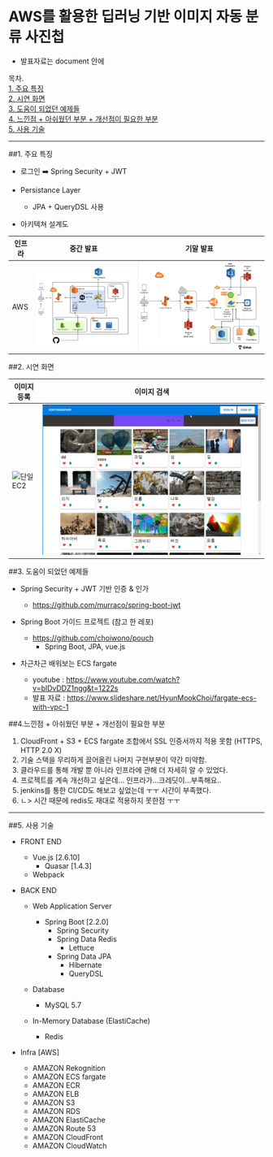 # AWS를 활용한 딥러닝 기반 이미지 자동 분류 사진첩  

* 발표자료는 document 안에

목차.  
[1. 주요 특징](#item1)  
[2. 시연 화면](#item2)  
[3. 도움이 되었던 예제들](#item3)  
[4. 느낀점 + 아쉬웠던 부분 + 개선점이 필요한 부분](#item4)  
[5. 사용 기술](#item5) 
****

##<span id="item1">1. 주요 특징</span>

+ 로그인 :arrow_right: Spring Security + JWT
+ Persistance Layer  
  + JPA + QueryDSL 사용

+ 아키텍쳐 설계도
  
인프라 | 중간 발표 | 기말 발표 
--- | --- | --- 
AWS | ![단일 EC2](./document/readme_asset/middle.jpg) | ![ECS fargate](./document/readme_asset/final.png) 

##<span id="item2">2. 시연 화면</span>

이미지 등록 | 이미지 검색  
| --- | ---  
| ![단일 EC2](./document/readme_asset/register.gif) | ![ECS fargate](./document/readme_asset/search.gif)  

##<span id="item3">3. 도움이 되었던 예제들</span>
+ Spring Security + JWT 기반 인증 & 인가
  - https://github.com/murraco/spring-boot-jwt  

+ Spring Boot 가이드 프로젝트 (참고 한 레포) 
  - https://github.com/choiwono/pouch
    - Spring Boot, JPA, vue.js

+ 차근차근 배워보는 ECS fargate
  - youtube  : https://www.youtube.com/watch?v=blDvDDZ1ngg&t=1222s
  - 발표 자료 : https://www.slideshare.net/HyunMookChoi/fargate-ecs-with-vpc-1
  
##<span id="item4">4.느낀점 + 아쉬웠던 부분 + 개선점이 필요한 부분</span>
1. CloudFront + S3 + ECS fargate 조합에서 SSL 인증서까지 적용 못함 (HTTPS, HTTP 2.0 X)
2. 기술 스택을 무리하게 끌어올린 나머지 구현부분이 약간 미약함.
3. 클라우드를 통해 개발 뿐 아니라 인프라에 관해 더 자세히 알 수 있었다. 
4. 프로젝트를 계속 개선하고 싶은데... 인프라가...크레딧이...부족해요..
5. jenkins를 통한 CI/CD도 해보고 싶었는데 ㅜㅜ 시간이 부족했다.
6. ㄴ> 시간 때문에 redis도 재대로 적용하지 못한점 ㅜㅜ

**** 
##<span id="item5">5. 사용 기술</span>
+ FRONT END
  + Vue.js [2.6.10]
    + Quasar [1.4.3]
  + Webpack
     
+ BACK END
  + Web Application Server
    + Spring Boot [2.2.0]
      + Spring Security
      + Spring Data Redis
        + Lettuce
      + Spring Data JPA
        + Hibernate
        + QueryDSL
  
  + Database
    + MySQL 5.7
  
  + In-Memory Database (ElastiCache)
    + Redis
    
+ Infra [AWS]
  + AMAZON Rekognition
  + AMAZON ECS fargate
  + AMAZON ECR
  + AMAZON ELB
  + AMAZON S3
  + AMAZON RDS
  + AMAZON ElastiCache
  + AMAZON Route 53
  + AMAZON CloudFront
  + AMAZON CloudWatch